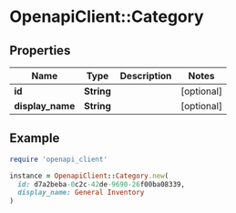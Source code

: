 # OpenapiClient::Category

## Properties

| Name | Type | Description | Notes |
| ---- | ---- | ----------- | ----- |
| **id** | **String** |  | [optional] |
| **display_name** | **String** |  | [optional] |

## Example

```ruby
require 'openapi_client'

instance = OpenapiClient::Category.new(
  id: d7a2beba-0c2c-42de-9690-26f00ba08339,
  display_name: General Inventory
)
```

